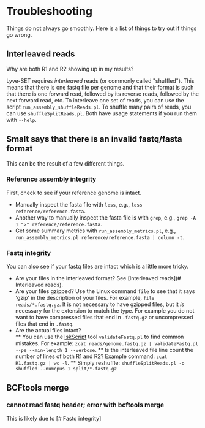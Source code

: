 # Troubleshooting

Things do not always go smoothly.  Here is a list of things to try out if things go wrong.

## Interleaved reads

Why are both R1 and R2 showing up in my results?

Lyve-SET requires _interleaved_ reads (or commonly called "shuffled").  This means that there is one fastq file per genome and that their format is such that there is one forward read, followed by its reverse reads, followed by the next forward read, etc.
To interleave one set of reads, you can use the script `run_assembly_shuffleReads.pl`.  To shuffle many pairs of reads, you can use `shuffleSplitReads.pl`.  Both have usage statements if you run them with `--help`.

## Smalt says that there is an invalid fastq/fasta format

This can be the result of a few different things.  

### Reference assembly integrity

First, check to see if your reference genome is intact.

* Manually inspect the fasta file with `less`, e.g., `less reference/reference.fasta`.
* Another way to manually inspect the fasta file is with `grep`, e.g., `grep -A 1 ">" reference/reference.fasta`.
* Get some summary metrics with `run_assembly_metrics.pl`, e.g., `run_assembly_metrics.pl reference/reference.fasta | column -t`.

### Fastq integrity

You can also see if your fastq files are intact which is a little more tricky.

* Are your files in the interleaved format? See [Interleaved reads](# Interleaved reads).
* Are your files gzipped?  Use the Linux command `file` to see that it says 'gzip' in the description of your files.  For example, `file reads/*.fastq.gz`.  It is not necessary to have gzipped files, but it _is_ necessary for the extension to match the type. For example you do not want to have compressed files that end in `.fastq.gz` or uncompressed files that end in `.fastq`.
* Are the actual files intact?  
** You can use the [lskScript](https://github.com/lskatz/lskScripts) tool `validateFastq.pl` to find common mistakes.  For example: `zcat reads/genome.fastq.gz | validateFastq.pl --pe --min-length 1 --verbose`.
** Is the interleaved file line count the number of lines of both R1 and R2? Example command: `zcat R1.fastq.gz | wc -l`.
** Simply reshuffle: `shuffleSplitReads.pl -o shuffled --numcpus 1 split/*.fastq.gz`

## BCFtools merge

### cannot read fastq header; error with bcftools merge

This is likely due to [# Fastq integrity]

